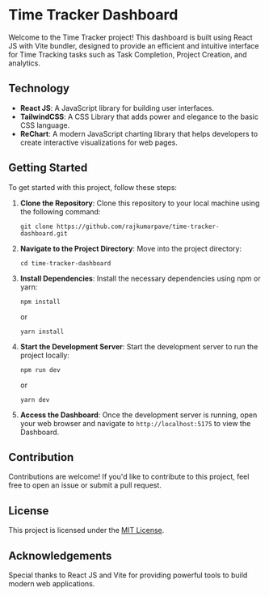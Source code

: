 # Time Tracker Dashboard

Welcome to the Time Tracker project! This dashboard is built using React JS with Vite bundler, designed to provide an efficient and intuitive interface for Time Tracking tasks such as Task Completion, Project Creation, and analytics.

## Technology

- **React JS**: A JavaScript library for building user interfaces.
- **TailwindCSS**: A CSS Library that adds power and elegance to the basic CSS language. 
- **ReChart**: A modern JavaScript charting library that helps developers to create interactive visualizations for web pages.

## Getting Started

To get started with this project, follow these steps:

1. **Clone the Repository**: Clone this repository to your local machine using the following command:
   ```
   git clone https://github.com/rajkumarpave/time-tracker-dashboard.git
   ```
2. **Navigate to the Project Directory**: Move into the project directory:
   ```
   cd time-tracker-dashboard
   ```
3. **Install Dependencies**: Install the necessary dependencies using npm or yarn:
   ```
   npm install
   ```
   or
   ```
   yarn install
   ```
4. **Start the Development Server**: Start the development server to run the project locally:
   ```
   npm run dev
   ```
   or
   ```
   yarn dev
   ```
5. **Access the Dashboard**: Once the development server is running, open your web browser and navigate to `http://localhost:5175` to view the Dashboard.


## Contribution

Contributions are welcome! If you'd like to contribute to this project, feel free to open an issue or submit a pull request.

## License

This project is licensed under the [MIT License](LICENSE).

## Acknowledgements

Special thanks to React JS and Vite for providing powerful tools to build modern web applications.
